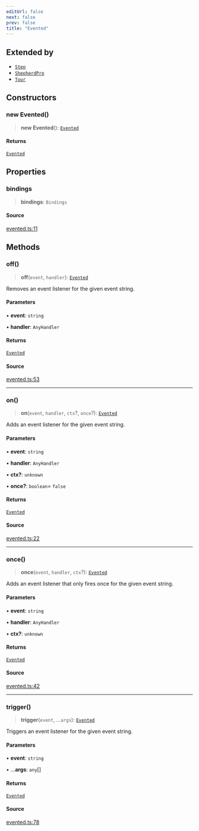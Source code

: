 ```yaml
---
editUrl: false
next: false
prev: false
title: "Evented"
---
```


## Extended by

- [`Step`](../../step/classes/Step.md)
- [`ShepherdPro`](../../tour/classes/ShepherdPro.md)
- [`Tour`](../../tour/classes/Tour.md)

## Constructors

### new Evented()

> **new Evented**(): [`Evented`](Evented.md)

#### Returns

[`Evented`](Evented.md)

## Properties

### bindings

> **bindings**: `Bindings`

#### Source

[evented.ts:11](https://github.com/shipshapecode/shepherd/blob/78f473198277a0f7ac6fea873f10441dcf8b3944/shepherd.js/src/evented.ts#L11)

## Methods

### off()

> **off**(`event`, `handler`): [`Evented`](Evented.md)

Removes an event listener for the given event string.

#### Parameters

• **event**: `string`

• **handler**: `AnyHandler`

#### Returns

[`Evented`](Evented.md)

#### Source

[evented.ts:53](https://github.com/shipshapecode/shepherd/blob/78f473198277a0f7ac6fea873f10441dcf8b3944/shepherd.js/src/evented.ts#L53)

***

### on()

> **on**(`event`, `handler`, `ctx`?, `once`?): [`Evented`](Evented.md)

Adds an event listener for the given event string.

#### Parameters

• **event**: `string`

• **handler**: `AnyHandler`

• **ctx?**: `unknown`

• **once?**: `boolean`= `false`

#### Returns

[`Evented`](Evented.md)

#### Source

[evented.ts:22](https://github.com/shipshapecode/shepherd/blob/78f473198277a0f7ac6fea873f10441dcf8b3944/shepherd.js/src/evented.ts#L22)

***

### once()

> **once**(`event`, `handler`, `ctx`?): [`Evented`](Evented.md)

Adds an event listener that only fires once for the given event string.

#### Parameters

• **event**: `string`

• **handler**: `AnyHandler`

• **ctx?**: `unknown`

#### Returns

[`Evented`](Evented.md)

#### Source

[evented.ts:42](https://github.com/shipshapecode/shepherd/blob/78f473198277a0f7ac6fea873f10441dcf8b3944/shepherd.js/src/evented.ts#L42)

***

### trigger()

> **trigger**(`event`, ...`args`): [`Evented`](Evented.md)

Triggers an event listener for the given event string.

#### Parameters

• **event**: `string`

• ...**args**: `any`[]

#### Returns

[`Evented`](Evented.md)

#### Source

[evented.ts:78](https://github.com/shipshapecode/shepherd/blob/78f473198277a0f7ac6fea873f10441dcf8b3944/shepherd.js/src/evented.ts#L78)
